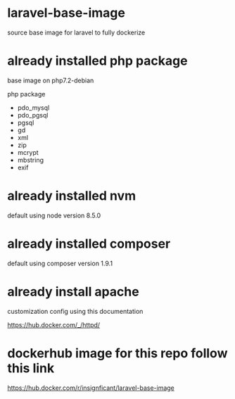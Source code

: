 # laravel-base-image 
source base image for laravel to fully dockerize

# already installed php package 
base image on php7.2-debian

php package 
- pdo_mysql
- pdo_pgsql
- pgsql
- gd
- xml
- zip
- mcrypt
- mbstring
- exif

# already installed nvm 

default using node version 8.5.0

# already installed composer 

default using composer version 1.9.1

# already install apache 

customization config using this documentation

https://hub.docker.com/_/httpd/

# dockerhub image for this repo follow this link

https://hub.docker.com/r/insignficant/laravel-base-image